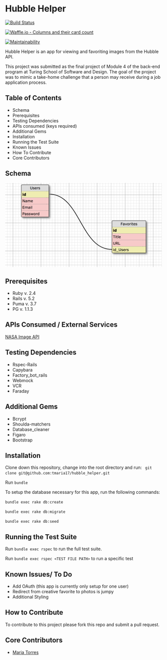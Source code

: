# Hubble Helper
[![Build Status](https://travis-ci.org/tmaria17/hubble_helper.svg?branch=master)](https://travis-ci.org/tmaria17/hubble_helper)

[![Waffle.io - Columns and their card count](https://badge.waffle.io/tmaria17/hubble_helper.svg?columns=all)](https://waffle.io/tmaria17/hubble_helper)

[![Maintainability](https://api.codeclimate.com/v1/badges/e9adb184988848fb4653/maintainability)](https://codeclimate.com/github/tmaria17/hubble_helper/maintainability)


Hubble Helper is an app for viewing and favoriting images from the Hubble API.

This project was submitted as the final project of Module 4 of the back-end program at Turing School of Software and Design. The goal of the project was to mimic a take-home challenge that a person may receive during a job application process.

## Table of Contents

* Schema
* Prerequisites
* Testing Dependencies
* APIs consumed (keys required)
* Additional Gems
* Installation
* Running the Test Suite
* Known Issues
* How To Contribute
* Core Contributors

## Schema

![](schema.png)

## Prerequisites

* Ruby v. 2.4
* Rails v. 5.2
* Puma v. 3.7
* PG v. 1.1.3

## APIs Consumed  / External Services
[NASA Image API](https://api.nasa.gov/api.html#Images)
## Testing Dependencies

* Rspec-Rails
* Capybara
* Factory_bot_rails
* Webmock
* VCR
* Faraday


## Additional Gems

* Bcrypt
* Shoulda-matchers
* Database_cleaner
* Figaro
* Bootstrap

## Installation
Clone down this repository, change into the root directory and run:
` git clone git@github.com:tmaria17/hubble_helper.git`

Run
`bundle`

To setup the database necessary for this app, run the following commands:

`bundle exec rake db:create`

`bundle exec rake db:migrate`

`bundle exec rake db:seed`


## Running the Test Suite

Run `bundle exec rspec` to run the full test suite.

Run `bundle exec rspec <TEST FILE PATH>` to run a specific test

## Known Issues/ To Do
* Add OAuth (this app is currently only setup for one user)
* Redirect from creative favorite to photos is jumpy
* Additional Styling


## How to Contribute
To contribute to this project please fork this repo and submit a pull request.


## Core Contributors
* [Maria Torres](https://github.com/tmaria17)
